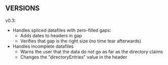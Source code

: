 ## VERSIONS

v0.3:
- Handles spliced datafiles with zero-filled gaps:
  + Adds dates to headers in gap
  + Verifies that gap is the right size
    (no time tear afterwards)
- Handles incomplete datafiles
  + Warns the user that the data do not go as far as the
    directory claims
  + Changes the "directoryEntries" value in the header
